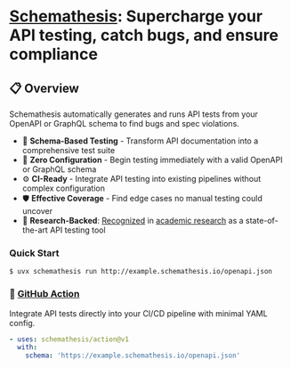 # [Schemathesis]([https://schemathesis.io](https://github.com/schemathesis/schemathesis)): Supercharge your API testing, catch bugs, and ensure compliance

## 📋 Overview

Schemathesis automatically generates and runs API tests from your OpenAPI or GraphQL schema to find bugs and spec violations.

- 📑 **Schema-Based Testing** - Transform API documentation into a comprehensive test suite
- 🚀 **Zero Configuration** - Begin testing immediately with a valid OpenAPI or GraphQL schema
- ⚙️ **CI-Ready** - Integrate API testing into existing pipelines without complex configuration
- 🛡️ **Effective Coverage** - Find edge cases no manual testing could uncover
- 🔬 **Research-Backed**: [Recognized](https://dl.acm.org/doi/10.1145/3617175) in [academic research](https://ieeexplore.ieee.org/document/9793781) as a state-of-the-art API testing tool

### Quick Start

```console
$ uvx schemathesis run http://example.schemathesis.io/openapi.json
```

### 🚀 [GitHub Action](https://github.com/schemathesis/action)

Integrate API tests directly into your CI/CD pipeline with minimal YAML config.

```yaml
- uses: schemathesis/action@v1
  with:
    schema: 'https://example.schemathesis.io/openapi.json'
```
